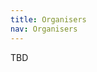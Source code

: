 ```yaml
---
title: Organisers
nav: Organisers
---
```


TBD
<!---
We gratefully acknowledge the generous sponsorship that made the hackathon possible.

{% include figure.html img="sponsors.png" alt="Hackathon sponsor" %}

**Garvan Institute of Medical Research:**

* Drew Neavin
* Angli Xue
* Seyhan Yazar
* Jacqueline Tearle

**Walter Eliza Hall Medical Institute (WEHI):**

* Hamish King
* Davide Vespasiani
* Givanna Putri
--->
